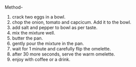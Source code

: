 Method-
1. crack two eggs in a bowl.
2. chop the onion, tomato and capcicum. Add it to the bowl.
3. add salt and pepper to bowl as per taste.
4. mix the mixture well.
5. butter the pan.
6. gently pour the mixture in the pan.
7. wait for 1 minute and carefully flip the omelette.
8. after 30 more seconds, serve the warm omelette.
9. enjoy with coffee or a drink.